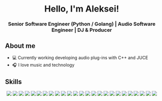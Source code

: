 <h1 align="center"> Hello, I'm Aleksei! </h1>
<h3 align="center"> Senior Software Engineer (Python / Golang) | Audio Software Engineer | DJ & Producer </h3>

<h2>About me</h2>
<ul>
    <li> 💻 Currently working developing audio plug-ins with C++ and JUCE </li>
    <li> 🎧 I love music and technology </li>
</ul>

<h2> Skills </h2>
<div align="center">

<!-- Python -->
<img src="https://img.shields.io/badge/Python-black?style=for-the-badge&logo=python&logoColor=white&color=grey" />
<!-- Golang -->
<img src="https://img.shields.io/badge/Golang-black?style=for-the-badge&logo=go&logoColor=white&color=grey" />
<!-- NodeJS -->
<img src="https://img.shields.io/badge/NodeJS-black?style=for-the-badge&logo=node.js&logoColor=white&color=grey" />
<!-- Typescript -->
<img src="https://img.shields.io/badge/Typescript-black?style=for-the-badge&logo=typescript&logoColor=white&color=grey" />
<!-- MongoDB -->
<img src="https://img.shields.io/badge/MongoDB-black?style=for-the-badge&logo=mongodb&logoColor=white&color=grey" />
<!-- PostgreSQL -->
<img src="https://img.shields.io/badge/PostgreSQL-black?style=for-the-badge&logo=postgresql&logoColor=white&color=grey" />
<!-- ArangoDB -->
<img src="https://img.shields.io/badge/ArangoDB-black?style=for-the-badge&logo=arangodb&logoColor=white&color=grey" />
<!-- React JS -->
<img src="https://img.shields.io/badge/ReactJS-Black?style=for-the-badge&logo=react&logoColor=white&color=grey" />
<!-- Redis -->
<img src="https://img.shields.io/badge/Redis-black?style=for-the-badge&logo=redis&logoColor=white&color=grey" />
<!-- FastAPI -->
<img src="https://img.shields.io/badge/FastAPI-black?style=for-the-badge&logo=fastapi&logoColor=white&color=grey" />
<!-- Django -->
<img src="https://img.shields.io/badge/Django-Black?style=for-the-badge&logo=django&logoColor=white&color=grey" />
<!-- Flask -->
<img src="https://img.shields.io/badge/Flask-Black?style=for-the-badge&logo=flask&logoColor=white&color=grey" />
<!-- Ray -->
<img src="https://img.shields.io/badge/Ray-black?style=for-the-badge&logo=ray&logoColor=white&color=grey" />
<!-- Pandas -->
<img src="https://img.shields.io/badge/Pandas-black?style=for-the-badge&logo=pandas&logoColor=white&color=grey" />
<!-- Polars -->
<img src="https://img.shields.io/badge/Polars-Black?style=for-the-badge&logo=polars&logoColor=white&color=grey" />
<!-- DuckDB -->
<img src="https://img.shields.io/badge/DuckDB-Black?style=for-the-badge&logo=duckdb&logoColor=white&color=grey" />
<!-- Sqlite -->
<img src="https://img.shields.io/badge/Sqlite-Black?style=for-the-badge&logo=sqlite&logoColor=white&color=grey" />
<!-- Docker -->
<img src="https://img.shields.io/badge/Docker-Black?style=for-the-badge&logo=docker&logoColor=white&color=grey" />
<!-- Kubernetes -->
<img src="https://img.shields.io/badge/Kubernetes-Black?style=for-the-badge&logo=kubernetes&logoColor=white&color=grey" />
<!-- AWS -->
<img src="https://img.shields.io/badge/AWS-Black?style=for-the-badge&logo=amazon%20web%20services&logoColor=white&color=grey" />
<!-- Google Cloud -->
<img src="https://img.shields.io/badge/Google%20Cloud-Black?style=for-the-badge&logo=google%20cloud&logoColor=white&color=grey" />
<!-- Linux -->
<img src="https://img.shields.io/badge/Linux-Black?style=for-the-badge&logo=linux&logoColor=white&color=grey" />
<!-- OLLAMA -->
<img src="https://img.shields.io/badge/Ollama-Black?style=for-the-badge&logo=ollama&logoColor=white&color=grey" />
<!-- Clickhouse -->
<img src="https://img.shields.io/badge/Clickhouse-Black?style=for-the-badge&logo=clickhouse&logoColor=white&color=grey" />
<!-- C++ -->
<img src="https://img.shields.io/badge/C%2B%2B-black?style=for-the-badge&logo=c%2B%2B&logoColor=white&color=grey" />
</div>